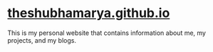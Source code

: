 # [theshubhamarya.github.io](https://www.theshubhamarya.github.io/)
This is my personal website that contains information about me, my projects, and my blogs.

